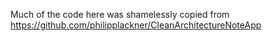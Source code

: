 Much of the code here was shamelessly copied from https://github.com/philipplackner/CleanArchitectureNoteApp
